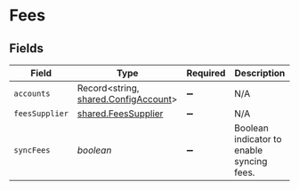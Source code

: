 # Fees


## Fields

| Field                                                                               | Type                                                                                | Required                                                                            | Description                                                                         |
| ----------------------------------------------------------------------------------- | ----------------------------------------------------------------------------------- | ----------------------------------------------------------------------------------- | ----------------------------------------------------------------------------------- |
| `accounts`                                                                          | Record<string, [shared.ConfigAccount](../../../sdk/models/shared/configaccount.md)> | :heavy_minus_sign:                                                                  | N/A                                                                                 |
| `feesSupplier`                                                                      | [shared.FeesSupplier](../../../sdk/models/shared/feessupplier.md)                   | :heavy_minus_sign:                                                                  | N/A                                                                                 |
| `syncFees`                                                                          | *boolean*                                                                           | :heavy_minus_sign:                                                                  | Boolean indicator to enable syncing fees.                                           |